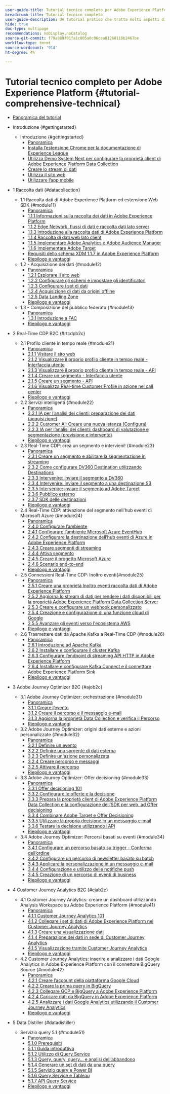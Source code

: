 ```yaml
---
user-guide-title: Tutorial tecnico completo per Adobe Experience Platform
breadcrumb-title: Tutorial tecnico completo
user-guide-description: Un tutorial pratico che tratta molti aspetti di Adobe Experience Platform, comprese le connessioni a sistemi di terze parti.
hide: true
doc-type: multipage
recommendations: noDisplay,noCatalog
source-git-commit: f79a989f01fa1c005a0c06cea81268118b2467be
workflow-type: tm+mt
source-wordcount: '914'
ht-degree: 4%

---
```



# Tutorial tecnico completo per Adobe Experience Platform {#tutorial-comprehensive-technical}

+ [Panoramica del tutorial](/help/tutorial-comprehensive-technical/overview.md)

+ Introduzione {#gettingstarted}
   + Introduzione {#gettingstarted}
      + [Panoramica](/help/tutorial-comprehensive-technical/modules/gettingstarted/gettingstarted/getting-started.md)
      + [Installa l’estensione Chrome per la documentazione di Experience League](/help/tutorial-comprehensive-technical/modules/gettingstarted/gettingstarted/ex1.md)
      + [Utilizza Demo System Next per configurare la proprietà client di Adobe Experience Platform Data Collection](/help/tutorial-comprehensive-technical/modules/gettingstarted/gettingstarted/ex2.md)
      + [Creare lo stream di dati](/help/tutorial-comprehensive-technical/modules/gettingstarted/gettingstarted/ex3.md)
      + [Utilizza il sito web](/help/tutorial-comprehensive-technical/modules/gettingstarted/gettingstarted/ex4.md)
      + [Utilizzare l’app mobile](/help/tutorial-comprehensive-technical/modules/gettingstarted/gettingstarted/ex5.md)

+ 1 Raccolta dati {#datacollection}
   + 1.1 Raccolta dati di Adobe Experience Platform ed estensione Web SDK {#module11}
      + [Panoramica](/help/tutorial-comprehensive-technical/modules/datacollection/module1.1/data-ingestion-launch-web-sdk.md)
      + [1.1.1 Informazioni sulla raccolta dei dati in Adobe Experience Platform](/help/tutorial-comprehensive-technical/modules/datacollection/module1.1/ex1.md)
      + [1.1.2 Edge Network, flussi di dati e raccolta dati lato server](/help/tutorial-comprehensive-technical/modules/datacollection/module1.1/ex2.md)
      + [1.1.3 Introduzione alla raccolta dati di Adobe Experience Platform](/help/tutorial-comprehensive-technical/modules/datacollection/module1.1/ex3.md)
      + [1.1.4 Raccolta di dati web lato client](/help/tutorial-comprehensive-technical/modules/datacollection/module1.1/ex4.md)
      + [1.1.5 Implementare Adobe Analytics e Adobe Audience Manager](/help/tutorial-comprehensive-technical/modules/datacollection/module1.1/ex5.md)
      + [1.1.6 Implementare Adobe Target](/help/tutorial-comprehensive-technical/modules/datacollection/module1.1/ex6.md)
      + [Requisiti dello schema XDM 1.1.7 in Adobe Experience Platform](/help/tutorial-comprehensive-technical/modules/datacollection/module1.1/ex7.md)
      + [Riepilogo e vantaggi](/help/tutorial-comprehensive-technical/modules/datacollection/module1.1/summary.md)
   + 1.2 - Acquisizione dei dati {#module12}
      + [Panoramica](/help/tutorial-comprehensive-technical/modules/datacollection/module1.2/data-ingestion.md)
      + [1.2.1 Esplorare il sito web](/help/tutorial-comprehensive-technical/modules/datacollection/module1.2/ex1.md)
      + [1.2.2 Configurare gli schemi e impostare gli identificatori](/help/tutorial-comprehensive-technical/modules/datacollection/module1.2/ex2.md)
      + [1.2.3 Configurare i set di dati](/help/tutorial-comprehensive-technical/modules/datacollection/module1.2/ex3.md)
      + [1.2.4 Acquisizione di dati da origini offline](/help/tutorial-comprehensive-technical/modules/datacollection/module1.2/ex4.md)
      + [1.2.5 Data Landing Zone](/help/tutorial-comprehensive-technical/modules/datacollection/module1.2/ex5.md)
      + [Riepilogo e vantaggi](/help/tutorial-comprehensive-technical/modules/datacollection/module1.2/summary.md)
   + 1.3 - Composizione del pubblico federato {#module13}
      + [Panoramica](/help/tutorial-comprehensive-technical/modules/datacollection/module1.3/fac.md)
      + [1.3.1 Introduzione a FAC](/help/tutorial-comprehensive-technical/modules/datacollection/module1.3/ex1.md)
      + [Riepilogo e vantaggi](/help/tutorial-comprehensive-technical/modules/datacollection/module1.3/summary.md)

+ 2 Real-Time CDP B2C {#rtcdpb2c}
   + 2.1 Profilo cliente in tempo reale {#module21}
      + [Panoramica](/help/tutorial-comprehensive-technical/modules/rtcdp-b2c/module2.1/real-time-customer-profile.md)
      + [2.1.1 Visitare il sito web](/help/tutorial-comprehensive-technical/modules/rtcdp-b2c/module2.1/ex1.md)
      + [2.1.2 Visualizzare il proprio profilo cliente in tempo reale - Interfaccia utente](/help/tutorial-comprehensive-technical/modules/rtcdp-b2c/module2.1/ex2.md)
      + [2.1.3 Visualizzare il proprio profilo cliente in tempo reale - API](/help/tutorial-comprehensive-technical/modules/rtcdp-b2c/module2.1/ex3.md)
      + [2.1.4 Creare un segmento - Interfaccia utente](/help/tutorial-comprehensive-technical/modules/rtcdp-b2c/module2.1/ex4.md)
      + [2.1.5 Creare un segmento - API](/help/tutorial-comprehensive-technical/modules/rtcdp-b2c/module2.1/ex5.md)
      + [2.1.6 Visualizza Real-time Customer Profile in azione nel call center](/help/tutorial-comprehensive-technical/modules/rtcdp-b2c/module2.1/ex6.md)
      + [Riepilogo e vantaggi](/help/tutorial-comprehensive-technical/modules/rtcdp-b2c/module2.1/summary.md)
   + 2.2 Servizi intelligenti {#module22}
      + [Panoramica](/help/tutorial-comprehensive-technical/modules/rtcdp-b2c/module2.2/intelligent-services.md)
      + [2.2.1 IA per l’analisi dei clienti: preparazione dei dati (acquisizione)](/help/tutorial-comprehensive-technical/modules/rtcdp-b2c/module2.2/ex1.md)
      + [2.2.2 Customer AI: Creare una nuova istanza (Configura)](/help/tutorial-comprehensive-technical/modules/rtcdp-b2c/module2.2/ex2.md)
      + [2.2.3 IA per l’analisi dei clienti: dashboard di valutazione e segmentazione (previsione e intervento)](/help/tutorial-comprehensive-technical/modules/rtcdp-b2c/module2.2/ex3.md)
      + [Riepilogo e vantaggi](/help/tutorial-comprehensive-technical/modules/rtcdp-b2c/module2.2/summary.md)
   + 2.3 Real-Time CDP: crea un segmento e intervieni! {#module23}
      + [Panoramica](/help/tutorial-comprehensive-technical/modules/rtcdp-b2c/module2.3/real-time-cdp-build-a-segment-take-action.md)
      + [2.3.1 Creare un segmento e abilitare la segmentazione in streaming](/help/tutorial-comprehensive-technical/modules/rtcdp-b2c/module2.3/ex1.md)
      + [2.3.2 Come configurare DV360 Destination utilizzando Destinations](/help/tutorial-comprehensive-technical/modules/rtcdp-b2c/module2.3/ex2.md)
      + [2.3.3 Intervenire: inviare il segmento a DV360](/help/tutorial-comprehensive-technical/modules/rtcdp-b2c/module2.3/ex3.md)
      + [2.3.4 Intervenire: inviare il segmento a una destinazione S3](/help/tutorial-comprehensive-technical/modules/rtcdp-b2c/module2.3/ex4.md)
      + [2.3.5 Intervenire: inviare il segmento ad Adobe Target](/help/tutorial-comprehensive-technical/modules/rtcdp-b2c/module2.3/ex5.md)
      + [2.3.6 Pubblico esterno](/help/tutorial-comprehensive-technical/modules/rtcdp-b2c/module2.3/ex6.md)
      + [2.3.7 SDK delle destinazioni](/help/tutorial-comprehensive-technical/modules/rtcdp-b2c/module2.3/ex7.md)
      + [Riepilogo e vantaggi](/help/tutorial-comprehensive-technical/modules/rtcdp-b2c/module2.3/summary.md)
   + 2.4 Real-Time CDP: attivazione del segmento nell&#39;hub eventi di Microsoft Azure {#module24}
      + [Panoramica](/help/tutorial-comprehensive-technical/modules/rtcdp-b2c/module2.4/segment-activation-microsoft-azure-eventhub.md)
      + [2.4.0 Configurare l’ambiente](/help/tutorial-comprehensive-technical/modules/rtcdp-b2c/module2.4/ex0.md)
      + [2.4.1 Configurare l’ambiente Microsoft Azure EventHub](/help/tutorial-comprehensive-technical/modules/rtcdp-b2c/module2.4/ex1.md)
      + [2.4.2 Configurare la destinazione dell’hub eventi di Azure in Adobe Experience Platform](/help/tutorial-comprehensive-technical/modules/rtcdp-b2c/module2.4/ex2.md)
      + [2.4.3 Creare segmenti di streaming](/help/tutorial-comprehensive-technical/modules/rtcdp-b2c/module2.4/ex3.md)
      + [2.4.4 Attiva segmento](/help/tutorial-comprehensive-technical/modules/rtcdp-b2c/module2.4/ex4.md)
      + [2.4.5 Creare il progetto Microsoft Azure](/help/tutorial-comprehensive-technical/modules/rtcdp-b2c/module2.4/ex5.md)
      + [2.4.6 Scenario end-to-end](/help/tutorial-comprehensive-technical/modules/rtcdp-b2c/module2.4/ex6.md)
      + [Riepilogo e vantaggi](/help/tutorial-comprehensive-technical/modules/rtcdp-b2c/module2.4/summary.md)
   + 2.5 Connessioni Real-Time CDP: Inoltro eventi{#module25}
      + [Panoramica](/help/tutorial-comprehensive-technical/modules/rtcdp-b2c/module2.5/aep-data-collection-ssf.md)
      + [2.5.1 Creare una proprietà Inoltro eventi raccolta dati di Adobe Experience Platform](/help/tutorial-comprehensive-technical/modules/rtcdp-b2c/module2.5/ex1.md)
      + [2.5.2 Aggiorna lo stream di dati per rendere i dati disponibili per la proprietà Adobe Experience Platform Data Collection Server](/help/tutorial-comprehensive-technical/modules/rtcdp-b2c/module2.5/ex2.md)
      + [2.5.3 Creare e configurare un webhook personalizzato](/help/tutorial-comprehensive-technical/modules/rtcdp-b2c/module2.5/ex3.md)
      + [2.5.4 Creazione e configurazione di una funzione cloud di Google](/help/tutorial-comprehensive-technical/modules/rtcdp-b2c/module2.5/ex4.md)
      + [2.5.5 Avanzare gli eventi verso l&#39;ecosistema AWS](/help/tutorial-comprehensive-technical/modules/rtcdp-b2c/module2.5/ex5.md)
      + [Riepilogo e vantaggi](/help/tutorial-comprehensive-technical/modules/rtcdp-b2c/module2.5/summary.md)
   + 2.6 Trasmettere dati da Apache Kafka a Real-Time CDP {#module26}
      + [Panoramica](/help/tutorial-comprehensive-technical/modules/rtcdp-b2c/module2.6/aep-apache-kafka.md)
      + [2.6.1 Introduzione ad Apache Kafka](/help/tutorial-comprehensive-technical/modules/rtcdp-b2c/module2.6/ex1.md)
      + [2.6.2 Installare e configurare il cluster Kafka](/help/tutorial-comprehensive-technical/modules/rtcdp-b2c/module2.6/ex2.md)
      + [2.6.3 Configurare l’endpoint di streaming API HTTP in Adobe Experience Platform](/help/tutorial-comprehensive-technical/modules/rtcdp-b2c/module2.6/ex3.md)
      + [2.6.4 Installare e configurare Kafka Connect e il connettore Adobe Experience Platform Sink](/help/tutorial-comprehensive-technical/modules/rtcdp-b2c/module2.6/ex4.md)
      + [Riepilogo e vantaggi](/help/tutorial-comprehensive-technical/modules/rtcdp-b2c/module2.6/summary.md)

+ 3 Adobe Journey Optimizer B2C {#ajob2c}
   + 3.1 Adobe Journey Optimizer: orchestrazione {#module31}
      + [Panoramica](/help/tutorial-comprehensive-technical/modules/ajo-b2c/module3.1/journey-orchestration-create-account.md)
      + [3.1.1 Creare l’evento](/help/tutorial-comprehensive-technical/modules/ajo-b2c/module3.1/ex1.md)
      + [3.1.2 Creare il percorso e il messaggio e-mail](/help/tutorial-comprehensive-technical/modules/ajo-b2c/module3.1/ex2.md)
      + [3.1.3 Aggiorna la proprietà Data Collection e verifica il Percorso](/help/tutorial-comprehensive-technical/modules/ajo-b2c/module3.1/ex3.md)
      + [Riepilogo e vantaggi](/help/tutorial-comprehensive-technical/modules/ajo-b2c/module3.1/summary.md)
   + 3.2 Adobe Journey Optimizer: origini dati esterne e azioni personalizzate {#module32}
      + [Panoramica](/help/tutorial-comprehensive-technical/modules/ajo-b2c/module3.2/journey-orchestration-external-weather-api-sms.md)
      + [3.2.1 Definire un evento](/help/tutorial-comprehensive-technical/modules/ajo-b2c/module3.2/ex1.md)
      + [3.2.2 Definire una sorgente di dati esterna](/help/tutorial-comprehensive-technical/modules/ajo-b2c/module3.2/ex2.md)
      + [3.2.3 Definire un&#39;azione personalizzata](/help/tutorial-comprehensive-technical/modules/ajo-b2c/module3.2/ex3.md)
      + [3.2.4 Creare percorso e messaggi](/help/tutorial-comprehensive-technical/modules/ajo-b2c/module3.2/ex4.md)
      + [3.2.5 Attivare il percorso](/help/tutorial-comprehensive-technical/modules/ajo-b2c/module3.2/ex5.md)
      + [Riepilogo e vantaggi](/help/tutorial-comprehensive-technical/modules/ajo-b2c/module3.2/summary.md)
   + 3.3 Adobe Journey Optimizer: Offer decisioning {#module33}
      + [Panoramica](/help/tutorial-comprehensive-technical/modules/ajo-b2c/module3.3/offer-decisioning.md)
      + [3.3.1 Offer decisioning 101](/help/tutorial-comprehensive-technical/modules/ajo-b2c/module3.3/ex1.md)
      + [3.3.2 Configurare le offerte e la decisione](/help/tutorial-comprehensive-technical/modules/ajo-b2c/module3.3/ex2.md)
      + [3.3.3 Prepara la proprietà client di Adobe Experience Platform Data Collection e la configurazione dell’SDK per web, ad Offer decisioning](/help/tutorial-comprehensive-technical/modules/ajo-b2c/module3.3/ex3.md)
      + [3.3.4 Combinare Adobe Target e Offer Decisioning](/help/tutorial-comprehensive-technical/modules/ajo-b2c/module3.3/ex4.md)
      + [3.3.5 Utilizzare la propria decisione in un messaggio e-mail](/help/tutorial-comprehensive-technical/modules/ajo-b2c/module3.3/ex5.md)
      + [3.3.6 Testare la decisione utilizzando l’API](/help/tutorial-comprehensive-technical/modules/ajo-b2c/module3.3/ex6.md)
      + [Riepilogo e vantaggi](/help/tutorial-comprehensive-technical/modules/ajo-b2c/module3.3/summary.md)
   + 3.4 Adobe Journey Optimizer: Percorsi basati su eventi {#module34}
      + [Panoramica](/help/tutorial-comprehensive-technical/modules/ajo-b2c/module3.4/journeyoptimizer.md)
      + [3.4.1 Configurare un percorso basato su trigger - Conferma dell’ordine](/help/tutorial-comprehensive-technical/modules/ajo-b2c/module3.4/ex1.md)
      + [3.4.2 Configurare un percorso di newsletter basato su batch](/help/tutorial-comprehensive-technical/modules/ajo-b2c/module3.4/ex2.md)
      + [3.4.3 Applicare la personalizzazione in un messaggio e-mail](/help/tutorial-comprehensive-technical/modules/ajo-b2c/module3.4/ex3.md)
      + [3.4.4 Configurazione e utilizzo delle notifiche push](/help/tutorial-comprehensive-technical/modules/ajo-b2c/module3.4/ex4.md)
      + [3.4.5 Creazione di un percorso di eventi di business](/help/tutorial-comprehensive-technical/modules/ajo-b2c/module3.4/ex5.md)
      + [Riepilogo e vantaggi](/help/tutorial-comprehensive-technical/modules/ajo-b2c/module3.4/summary.md)

+ 4 Customer Journey Analytics B2C {#cjab2c}
   + 4.1 Customer Journey Analytics: creare un dashboard utilizzando Analysis Workspace su Adobe Experience Platform {#module41}
      + [Panoramica](/help/tutorial-comprehensive-technical/modules/cja-b2c/module4.1/customer-journey-analytics-build-a-dashboard.md)
      + [4.1.1 Customer Journey Analytics 101](/help/tutorial-comprehensive-technical/modules/cja-b2c/module4.1/ex1.md)
      + [4.1.2 Collegare i set di dati di Adobe Experience Platform nel Customer Journey Analytics](/help/tutorial-comprehensive-technical/modules/cja-b2c/module4.1/ex2.md)
      + [4.1.3 Creare una visualizzazione dati](/help/tutorial-comprehensive-technical/modules/cja-b2c/module4.1/ex3.md)
      + [4.1.4 Preparazione dei dati in sede di Customer Journey Analytics](/help/tutorial-comprehensive-technical/modules/cja-b2c/module4.1/ex4.md)
      + [4.1.5 Visualizzazione tramite Customer Journey Analytics](/help/tutorial-comprehensive-technical/modules/cja-b2c/module4.1/ex5.md)
      + [Riepilogo e vantaggi](/help/tutorial-comprehensive-technical/modules/cja-b2c/module4.1/summary.md)
   + 4.2 Customer Journey Analytics: inserire e analizzare i dati Google Analytics in Adobe Experience Platform con il connettore BigQuery Source {#module42}
      + [Panoramica](/help/tutorial-comprehensive-technical/modules/cja-b2c/module4.2/customer-journey-analytics-bigquery-gcp.md)
      + [4.2.1 Creare l’account della piattaforma Google Cloud](/help/tutorial-comprehensive-technical/modules/cja-b2c/module4.2/ex1.md)
      + [4.2.2 Creare la prima query in BigQuery](/help/tutorial-comprehensive-technical/modules/cja-b2c/module4.2/ex2.md)
      + [4.2.3 Collegare GCP e BigQuery a Adobe Experience Platform](/help/tutorial-comprehensive-technical/modules/cja-b2c/module4.2/ex3.md)
      + [4.2.4 Caricare dati da BigQuery in Adobe Experience Platform](/help/tutorial-comprehensive-technical/modules/cja-b2c/module4.2/ex4.md)
      + [4.2.5 Analizzare i dati Google Analytics utilizzando il Customer Journey Analytics](/help/tutorial-comprehensive-technical/modules/cja-b2c/module4.2/ex5.md)
      + [Riepilogo e vantaggi](/help/tutorial-comprehensive-technical/modules/cja-b2c/module4.2/summary.md)

+ 5 Data Distiller {#datadistiller}
   + Servizio query 5.1 {#module51}
      + [Panoramica](/help/tutorial-comprehensive-technical/modules/datadistiller/module5.1/query-service.md)
      + [5.1.0 Prerequisiti](/help/tutorial-comprehensive-technical/modules/datadistiller/module5.1/ex0.md)
      + [5.1.1 Guida introduttiva](/help/tutorial-comprehensive-technical/modules/datadistiller/module5.1/ex1.md)
      + [5.1.2 Utilizzo di Query Service](/help/tutorial-comprehensive-technical/modules/datadistiller/module5.1/ex2.md)
      + [5.1.3 Query, query, query... e analisi dell’abbandono](/help/tutorial-comprehensive-technical/modules/datadistiller/module5.1/ex3.md)
      + [5.1.4 Generare un set di dati da una query](/help/tutorial-comprehensive-technical/modules/datadistiller/module5.1/ex4.md)
      + [5.1.5 Servizio query e Power BI](/help/tutorial-comprehensive-technical/modules/datadistiller/module5.1/ex5.md)
      + [5.1.6 Query Service e Tableau](/help/tutorial-comprehensive-technical/modules/datadistiller/module5.1/ex6.md)
      + [5.1.7 API Query Service](/help/tutorial-comprehensive-technical/modules/datadistiller/module5.1/ex7.md)
      + [Riepilogo e vantaggi](/help/tutorial-comprehensive-technical/modules/datadistiller/module5.1/summary.md)




